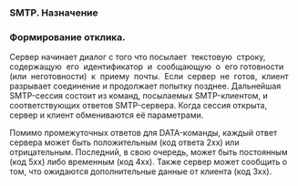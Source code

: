 ### SMTP. Назначение


### Формирование отклика.
Сервер начинает диалог с того что посылает  текстовую  строку,  содержащую  его  идентификатор  и  сообщающую  о  его готовности  (или  неготовности)  к  приему  почты.  Если  сервер  не  готов,  клиент  разрывает соединение и продолжает попытку позднее. Дальнейшая SMTP-сессия состоит из команд, посылаемых SMTP-клиентом, и соответствующих ответов SMTP-сервера. Когда сессия открыта, сервер и клиент обмениваются её параметрами.

Помимо промежуточных ответов для DATA-команды, каждый ответ сервера может быть положительным (код ответа 2хх) или отрицательным. Последний, в свою очередь, может быть постоянным (код 5хх) либо временным (код 4хх). Также сервер может сообщить о том, что ожидаются дополнительные данные от клиента (код 3xx).